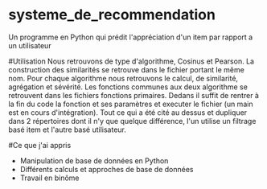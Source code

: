 # systeme_de_recommendation
Un programme en Python qui prédit l'appréciation d'un item par rapport a un utilisateur

#Utilisation
Nous retrouvons de type d'algorithme, Cosinus et Pearson.
La construction des similarités se retrouve dans le fichier portant le même nom.
Pour chaque algorithme nous retrouvons le calcul, de similarité, agrégation et sévérité.
Les fonctions communes aux deux algorithme se retrouvent dans les fichiers fonctions primaires.
Dedans il suffit de rentrer à la fin du code la fonction et ses paramètres et executer le fichier (un main est en cours d'intégration).
Tout ce qui a été cité au dessus et dupliquer dans 2 répertoires dont il n'y que quelque différence, l'un utilise un filtrage basé item et l'autre basé utilisateur.

#Ce que j'ai appris
- Manipulation de base de données en Python
- Différents calculs et approches de base de données
- Travail en binôme

